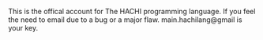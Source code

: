 
This is the offical account for The HACHI programming language. If you feel the need to email due to a bug or a major flaw. main.hachilang@gmail is your key.
